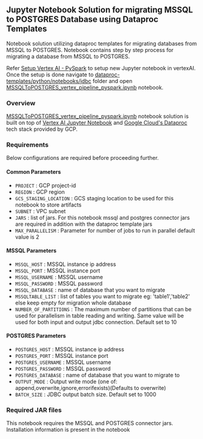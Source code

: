 ## Jupyter Notebook Solution for migrating MSSQL to POSTGRES Database using Dataproc Templates

Notebook solution utilizing dataproc templates for migrating databases from MSSQL to POSTGRES. Notebook contains step by step process for migrating a database from MSSQL to POSTGRES.

Refer [Setup Vertex AI - PySpark](../README.md) to setup new Jupyter notebook in vertexAI. Once the setup is done navigate to 
[dataproc-templates/python/notebooks/jdbc](https://github.com/GoogleCloudPlatform/dataproc-templates/blob/sql-to-postgres-nb/python/notebooks/jdbc/) folder and open [MSSQLToPOSTGRES_vertex_pipeline_pyspark.ipynb](https://github.com/GoogleCloudPlatform/dataproc-templates/blob/sql-to-postgres-nb/python/notebooks/jdbc/mssql-to-postgres.ipynb) notebook.

### Overview

[MSSQLToPOSTGRES_vertex_pipeline_pyspark.ipynb](https://github.com/GoogleCloudPlatform/dataproc-templates/blob/sql-to-postgres-nb/python/notebooks/jdbc/mssql-to-postgres.ipynb) notebook solution is built on top of [Vertex AI Jupyter Notebook](https://cloud.google.com/vertex-ai/docs/tutorials/jupyter-notebooks) and [Google Cloud's Dataproc](https://cloud.google.com/dataproc/) tech stack provided by GCP.


### Requirements

Below configurations are required before proceeding further.
#### Common Parameters

* `PROJECT` : GCP project-id
* `REGION` : GCP region
* `GCS_STAGING_LOCATION` : GCS staging location to be used for this notebook to store artifacts
* `SUBNET` : VPC subnet
* `JARS` : list of jars. For this notebook mssql and postgres connector jars are required in addition with the dataproc template jars
* `MAX_PARALLELISM` : Parameter for number of jobs to run in parallel default value is 2

#### MSSQL Parameters
* `MSSQL_HOST` : MSSQL instance ip address
* `MSSQL_PORT` : MSSQL instance port
* `MSSQL_USERNAME` : MSSQL username
* `MSSQL_PASSWORD` : MSSQL password
* `MSSQL_DATABASE` : name of database that you want to migrate
* `MSSQLTABLE_LIST` : list of tables you want to migrate eg: 'table1','table2' else keep empty for migration whole database
* `NUMBER_OF_PARTITIONS` : The maximum number of partitions that can be used for parallelism in table reading and writing. Same value will be used for both input and output jdbc connection. Default set to 10

#### POSTGRES Parameters
* `POSTGRES_HOST` : MSSQL instance ip address
* `POSTGRES_PORT` : MSSQL instance port
* `POSTGRES_USERNAME` : MSSQL username
* `POSTGRES_PASSWORD` : MSSQL password
* `POSTGRES_DATABASE` : name of database that you want to migrate to
* `OUTPUT_MODE` : Output write mode (one of: append,overwrite,ignore,errorifexists)(Defaults to overwrite)
* `BATCH_SIZE` : JDBC output batch size. Default set to 1000

### Required JAR files

This notebook requires the MSSQL and POSTGRES connector jars. Installation information is present in the notebook



